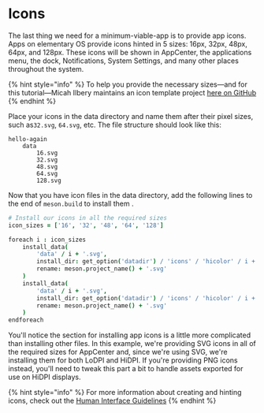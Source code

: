 # Icons

The last thing we need for a minimum-viable-app is to provide app icons. Apps on elementary OS provide icons hinted in 5 sizes: 16px, 32px, 48px, 64px, and 128px. These icons will be shown in AppCenter, the applications menu, the dock, Notifications, System Settings, and many other places throughout the system.

{% hint style="info" %}
To help you provide the necessary sizes—and for this tutorial—Micah Ilbery maintains an icon template project [here on GitHub](https://github.com/micahilbery/elementary-icon-templates)
{% endhint %}

Place your icons in the data directory and name them after their pixel sizes, such as`32.svg`, `64.svg`, etc. The file structure should look like this:

```
hello-again
    data
        16.svg
        32.svg
        48.svg
        64.svg
        128.svg
```

Now that you have icon files in the data directory, add the following lines to the end of `meson.build` to install them .

```coffeescript
# Install our icons in all the required sizes
icon_sizes = ['16', '32', '48', '64', '128']

foreach i : icon_sizes
    install_data(
        'data' / i + '.svg',
        install_dir: get_option('datadir') / 'icons' / 'hicolor' / i + 'x' + i / 'apps',
        rename: meson.project_name() + '.svg'
    )
    install_data(
        'data' / i + '.svg',
        install_dir: get_option('datadir') / 'icons' / 'hicolor' / i + 'x' + i + '@2' / 'apps',
        rename: meson.project_name() + '.svg'
    )
endforeach
```

You'll notice the section for installing app icons is a little more complicated than installing other files. In this example, we're providing SVG icons in all of the required sizes for AppCenter and, since we're using SVG, we're installing them for both LoDPI and HiDPI. If you're providing PNG icons instead, you'll need to tweak this part a bit to handle assets exported for use on HiDPI displays.

{% hint style="info" %}
For more information about creating and hinting icons, check out the [Human Interface Guidelines](https://docs.elementary.io/hig/reference/iconography#size)
{% endhint %}

